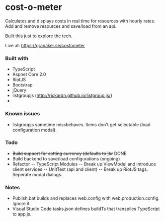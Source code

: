 # cost-o-meter
Calculates and displays costs in real time for resources with hourly rates.
Add and remove resources and save/load from an api.

Built this just to explore the tech.

Live at: https://granaker.se/costometer

### Built with
- TypeScript
- Aspnet Core 2.0
- RiotJS
- Bootstrap
- jQuery
- listgroupjs (http://rickardn.github.io/listgroup.js/)
- 
### Known issues
- listgroupjs sometime missbehaves. Items don't get selectable (load configuration modal).

### Todo
- ~~Build support for setting currency (defaults to )kr~~ DONE
- Build backend to save/load configurations (ongoing)
- Refactor
-- TypeScript Modules
-- Break up ViewModel and introduce client services
-- UnitTest (api and client)
-- Break up RiotJS tags. Seperate modal dialogs.

### Notes
- Publish.bat builds and replaces web.config with web.production.config. Ignore it.
- Visual Studio Code tasks.json defines buildTs that transpiles TypeScript to app.js.